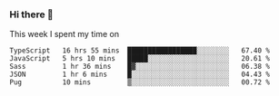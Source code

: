 ### Hi there 👋

<!--
**qiruohan/qiruohan** is a ✨ _special_ ✨ repository because its `README.md` (this file) appears on your GitHub profile.

Here are some ideas to get you started:

- 🔭 I’m currently working on ...
- 🌱 I’m currently learning ...
- 👯 I’m looking to collaborate on ...
- 🤔 I’m looking for help with ...
- 💬 Ask me about ...
- 📫 How to reach me: ...
- 😄 Pronouns: ...
- ⚡ Fun fact: ...
-->

This week I spent my time on 
<!--START_SECTION:waka-->
```text
TypeScript   16 hrs 55 mins  █████████████████░░░░░░░░   67.40 % 
JavaScript   5 hrs 10 mins   █████░░░░░░░░░░░░░░░░░░░░   20.61 % 
Sass         1 hr 36 mins    █▓░░░░░░░░░░░░░░░░░░░░░░░   06.38 % 
JSON         1 hr 6 mins     █░░░░░░░░░░░░░░░░░░░░░░░░   04.43 % 
Pug          10 mins         ▒░░░░░░░░░░░░░░░░░░░░░░░░   00.72 % 
```
<!--END_SECTION:waka-->
